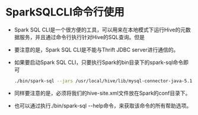 # SparkSQLCLI命令行使用

- Spark SQL CLI是一个很方便的工具，可以用来在本地模式下运行Hive的元数据服务，并且通过命令行执行针对Hive的SQL查询。但是

- 要注意的是，Spark SQL CLI是不能与Thrift JDBC server进行通信的。

- 如果要启动Spark SQL CLI，只要执行Spark的bin目录下的spark-sql命令即可

  ```sh
  ./bin/spark-sql --jars /usr/local/hive/lib/mysql-connector-java-5.1.17.jar
  ```

- 同样要注意的是，必须将我们的hive-site.xml文件放在Spark的conf目录下。

- 也可以通过执行./bin/spark-sql --help命令，来获取该命令的所有帮助选项。

